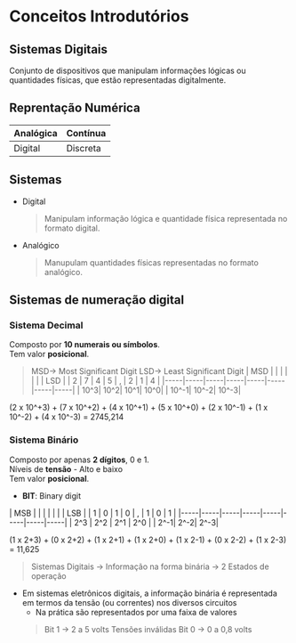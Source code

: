 # Conceitos Introdutórios

## Sistemas Digitais
Conjunto de dispositivos que manipulam informações lógicas ou quantidades físicas, que estão representadas digitalmente.

## Reprentação Numérica
| Analógica | Contínua   |
|-----------|------------|
| Digital   | Discreta   |

## Sistemas

- Digital
    > Manipulam informação lógica e quantidade física representada no formato digital.
- Analógico
    > Manupulam quantidades físicas representadas no formato analógico.

## Sistemas de numeração digital

### Sistema Decimal
Composto por **10 numerais ou símbolos**. </br>
Tem valor **posicional**.

> MSD-> Most Significant Digit
> LSD-> Least Significant Digit
| MSD |     |     |     |     |     |     | LSD |
| 2   | 7   | 4   | 5   |  ,  | 2   | 1   | 4   |
|-----|-----|-----|-----|-----|-----|-----|-----|
| 10^3| 10^2| 10^1| 10^0|     | 10^-1| 10^-2| 10^-3|

(2 x 10^+3) + (7 x 10^+2) + (4 x 10^+1) + (5 x 10^+0) + (2 x 10^-1) + (1 x 10^-2) + (4 x 10^-3) = 2745,214

### Sistema Binário
Composto por apenas **2 dígitos**, 0 e 1.</br>
Níveis de **tensão** - Alto e baixo</br>
Tem valor **posicional**.

- **BIT**: Binary digit

| MSB |     |     |     |     |     |     | LSB |
| 1   | 0   | 1   | 0   |  ,  | 1   | 0   | 1   |
|-----|-----|-----|-----|-----|-----|-----|-----|
| 2^3 | 2^2 | 2^1 | 2^0 |     | 2^-1| 2^-2| 2^-3|

(1 x 2+3) + (0 x 2+2) + (1 x 2+1) + (1 x 2+0) + (1 x 2-1) + (0 x 2-2) + (1 x 2-3) = 11,625

> Sistemas Digitais -> Informação na forma binária -> 2 Estados de operação

- Em sistemas eletrônicos digitais, a informação binária é representada em termos da tensão (ou correntes) nos diversos circuitos
    - Na prática são representados por uma faixa de valores
    > Bit 1 → 2 a 5 volts
    > Tensões inválidas
    > Bit 0 → 0 a 0,8 volts
